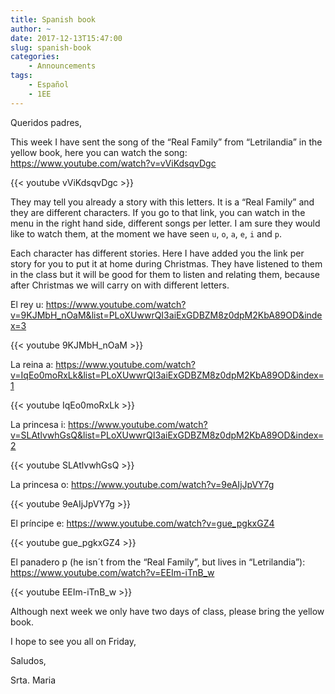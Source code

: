 ```yaml
---
title: Spanish book
author: ~
date: 2017-12-13T15:47:00
slug: spanish-book
categories:
    - Announcements
tags:
    - Español
    - 1EE
---
```


Queridos padres,

This week I have sent the song of the “Real Family” from “Letrilandia” in the yellow book, here you can watch the song: https://www.youtube.com/watch?v=vViKdsqvDgc

{{< youtube vViKdsqvDgc >}}

They may tell you already a story with this letters. It is a “Real Family” and they are different characters. If you go to that link, you can watch in the menu in the right hand side, different songs per letter. I am sure they would like to watch them, at the moment we have seen `u`, `o`, `a`, `e`, `i` and `p`.

Each character has different stories. Here I have added you the link per story for you to put it at home during Christmas. They have listened to them in the class but it will be good for them to listen and relating them, because after Christmas we will carry on with different letters.

El rey u: https://www.youtube.com/watch?v=9KJMbH_nOaM&list=PLoXUwwrQI3aiExGDBZM8z0dpM2KbA89OD&index=3

{{< youtube 9KJMbH_nOaM >}}

La reina a: https://www.youtube.com/watch?v=IqEo0moRxLk&list=PLoXUwwrQI3aiExGDBZM8z0dpM2KbA89OD&index=1

{{< youtube IqEo0moRxLk >}}

La princesa i: https://www.youtube.com/watch?v=SLAtlvwhGsQ&list=PLoXUwwrQI3aiExGDBZM8z0dpM2KbA89OD&index=2

{{< youtube SLAtlvwhGsQ >}}

La princesa o: https://www.youtube.com/watch?v=9eAIjJpVY7g

{{< youtube 9eAIjJpVY7g >}}

El príncipe e: https://www.youtube.com/watch?v=gue_pgkxGZ4 

{{< youtube gue_pgkxGZ4 >}}

El panadero p (he isn´t from the “Real Family”, but lives in “Letrilandia”): https://www.youtube.com/watch?v=EEIm-iTnB_w

{{< youtube EEIm-iTnB_w >}}


Although next week we only have two days of class, please bring the yellow book.

I hope to see you all on Friday,

Saludos,

Srta. Maria
